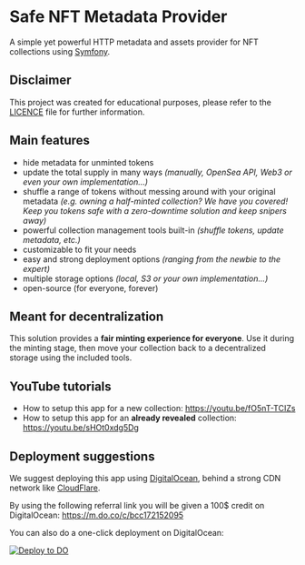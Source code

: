 # Safe NFT Metadata Provider

A simple yet powerful HTTP metadata and assets provider for NFT collections using [Symfony](https://www.symfony.com).

## Disclaimer

This project was created for educational purposes, please refer to the [LICENCE](LICENSE) file for further information.

## Main features

- hide metadata for unminted tokens
- update the total supply in many ways _(manually, OpenSea API, Web3 or even your own implementation...)_
- shuffle a range of tokens without messing around with your original metadata
  _(e.g. owning a half-minted collection? We have you covered! Keep you tokens safe with a zero-downtime solution
  and keep snipers away)_
- powerful collection management tools built-in _(shuffle tokens, update metadata, etc.)_
- customizable to fit your needs
- easy and strong deployment options _(ranging from the newbie to the expert)_
- multiple storage options _(local, S3 or your own implementation...)_
- open-source (for everyone, forever)

## Meant for decentralization

This solution provides a **fair minting experience for everyone**.
Use it during the minting stage, then move your collection back to a decentralized storage using the included tools.

## YouTube tutorials

- How to setup this app for a new collection: https://youtu.be/fO5nT-TCIZs
- How to setup this app for an **already revealed** collection: https://youtu.be/sHOt0xdg5Dg

## Deployment suggestions

We suggest deploying this app using [DigitalOcean](https://m.do.co/c/bcc172152095), behind a strong CDN network like
[CloudFlare](https://www.cloudflare.com).

By using the following referral link you will be given a 100$ credit on DigitalOcean: https://m.do.co/c/bcc172152095

You can also do a one-click deployment on DigitalOcean:

[![Deploy to DO](https://www.deploytodo.com/do-btn-blue.svg)](https://cloud.digitalocean.com/apps/new?repo=https://github.com/sacgrover/safe-nft-metadata-provider/tree/main)
